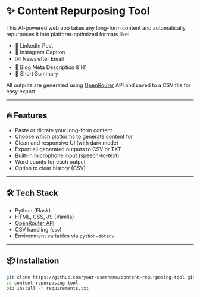 # ✨ Content Repurposing Tool

This AI-powered web app takes any long-form content and automatically repurposes it into platform-optimized formats like:

- 📝 LinkedIn Post  
- 📸 Instagram Caption  
- ✉️ Newsletter Email  
- 📖 Blog Meta Description & H1  
- 🧠 Short Summary  

All outputs are generated using [OpenRouter](https://openrouter.ai/) API and saved to a CSV file for easy export.

---

## 🔥 Features

- Paste or dictate your long-form content
- Choose which platforms to generate content for
- Clean and responsive UI (with dark mode)
- Export all generated outputs to CSV or TXT
- Built-in microphone input (speech-to-text)
- Word counts for each output
- Option to clear history (CSV)

---

## 🛠️ Tech Stack

- Python (Flask)
- HTML, CSS, JS (Vanilla)
- [OpenRouter API](https://openrouter.ai/)
- CSV handling (`csv`)
- Environment variables via `python-dotenv`

---

## 📦 Installation

```bash
git clone https://github.com/your-username/content-repurposing-tool.git
cd content-repurposing-tool
pip install -r requirements.txt



